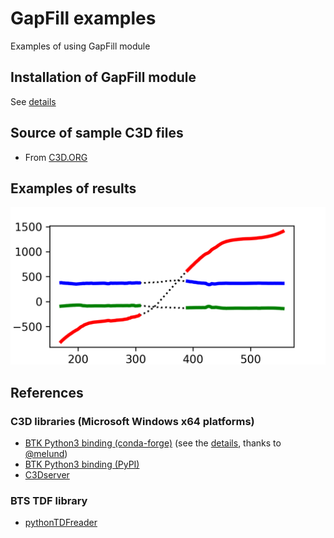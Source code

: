 # GapFill examples
Examples of using GapFill module

## Installation of GapFill module
See [details](https://github.com/mkjung99/gapfill)

## Source of sample C3D files
- From [C3D.ORG](https://www.c3d.org/sampledata.html)

## Examples of results
![Image](https://github.com/mkjung99/gapfill_examples/blob/master/Images/Sample26_Walking_Hybrid_1_5_RHANK_3.png)

## References
### C3D libraries (Microsoft Windows x64 platforms)
- [BTK Python3 binding (conda-forge)](https://anaconda.org/conda-forge/btk) (see the [details](https://github.com/Biomechanical-ToolKit/BTKCore/issues/28#issuecomment-572571063), thanks to [@melund](https://github.com/melund/))
- [BTK Python3 binding (PyPI)](https://pypi.org/project/pyBTK/)
- [C3Dserver](https://www.c3dserver.com/)

### BTS TDF library
- [pythonTDFreader](https://github.com/mmmatjaz/pythonTDFreader)
